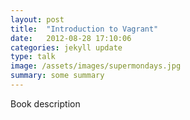 ```yaml
---
layout: post
title:  "Introduction to Vagrant"
date:   2012-08-28 17:10:06
categories: jekyll update
type: talk
image: /assets/images/supermondays.jpg
summary: some summary
---
```


Book description